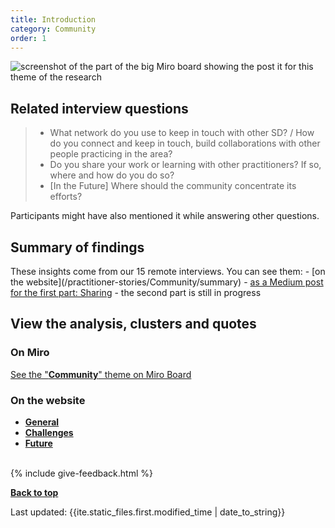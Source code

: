 ```yaml
---
title: Introduction
category: Community
order: 1
---
```


![screenshot of the part of the big Miro board showing the post it for this theme of the research](/practitioner-stories/images/Community/SD-community.png)


## Related interview questions
<blockquote class="alt">
<ul>
<li>What network do you use to keep in touch with other SD? / How do you connect and keep in touch, build collaborations with other people practicing in the area?</li>
<li>Do you share your work or learning with other practitioners? If so, where and how do you do so?</li>
<li>[In the Future] Where should the community concentrate its efforts?</li>
</ul>
</blockquote>

Participants might have also mentioned it while answering other questions.


<h2 class="top-line">Summary of findings</h2>
These insights come from our 15 remote interviews. You can see them:
- [on the website](/practitioner-stories/Community/summary)
- <a href="https://practitionerstories.medium.com/sharing-2b4692248702" target="_blank">as a Medium post for the first part: Sharing</a>
- the second part is still in progress


<h2 class="top-line">View the analysis, clusters and quotes</h2>

### On Miro

<p><a href="https://miro.com/app/board/o9J_ldOzA14=/?moveToWidget=3074457352333741365&cot=14" target="_blank">See the "<strong>Community</strong>" theme on Miro Board</a></p>

### On the website

   <ul>
      <li><a href="/practitioner-stories/Community/general"><strong>General</strong></a></li>
      <li><a href="/practitioner-stories/Community/challenges"><strong>Challenges</strong></a></li>
      <li><a href="/practitioner-stories/Community/future"><strong>Future</strong></a></li>
   </ul>

<br>
{% include give-feedback.html %}

<p><a href="#"><strong>Back to top</strong></a></p>

<p>Last updated: {{ite.static_files.first.modified_time | date_to_string}}</p>
